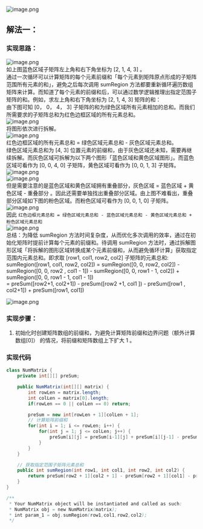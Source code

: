 ![image.png](https://gitee.com/roada/drawingBed/raw/main/blog/1699365184843-b71c1291-abce-49df-ae6e-a9f9a1110ee8.png)
## 解法一：
### 实现思路：
![image.png](https://cdn.nlark.com/yuque/0/2023/png/27354749/1699366127800-c2117610-e5e9-4308-afa4-ba51385f3226.png#averageHue=%23fcfcfc&clientId=u3ffafdd0-191a-4&from=paste&height=435&id=uc5e91c65&originHeight=478&originWidth=473&originalType=binary&ratio=1.100000023841858&rotation=0&showTitle=false&size=26441&status=done&style=none&taskId=u345eff82-9e57-470b-82af-b7937dad93b&title=&width=429.9999906800012)<br />如上图蓝色区域子矩阵左上角和右下角坐标为 [2, 1, 4, 3] 。<br />通过一次循环可以计算矩阵的每个元素前缀和「每个元素到矩阵原点形成的子矩阵范围所有元素的和」，避免之后每次调用 sumRegion 方法都要重新循环遍历数组矩阵来计算。而知道了每个元素的前缀和后，可以通过数学逻辑推理出指定范围子矩阵的和。例如，求左上角和右下角坐标为 [2, 1, 4, 3] 矩阵的和：<br />由下图可知 [0， 0， 4， 3] 子矩阵的和为绿色区域所有元素相加的总和。而我们所需要求的子矩阵总和为红色边框区域的所有元素总和。<br />![image.png](https://raw.githubusercontent.com/C-G-L-A-D/drawingBed/main/blog1699366377773-85d5b598-c1aa-4d47-8b70-cdeda3e70e57.png)<br />将图形依次进行拆解。<br />![image.png](https://raw.githubusercontent.com/C-G-L-A-D/drawingBed/main/blog1699367218376-bab62a5f-4ddd-4496-bd58-8795fb09e1f6.png)<br />红色边框区域的所有元素总和 = 绿色区域元素总和 - 灰色区域元素总和。<br />绿色区域元素总和为 [4, 3] 位置元素的前缀和，由于灰色区域还未知，需要再继续拆解。而灰色区域可拆解为以下两个图形「蓝色区域和黄色区域图形」。而蓝色区域可看作为 [0, 0, 4, 0] 子矩阵，黄色区域可看作为 [0, 0, 1, 3] 子矩阵。<br />![image.png](https://raw.githubusercontent.com/C-G-L-A-D/drawingBed/main/blog1699366442671-7b36a149-1499-4c48-9a24-d4a7b75c8297.png)<br />![image.png](https://raw.githubusercontent.com/C-G-L-A-D/drawingBed/main/blog1699366481558-fbc89043-f667-4321-8ecb-644c23214e97.png)<br />但是需要注意的是蓝色区域和黄色区域拥有重叠部分，灰色区域 = 蓝色区域 + 黄色区域 - 重叠部分 。因此还需要单独找出重叠部分区域。由上图不难看出，重叠部分区域如下图的粉色区域。而粉色区域可看作为 [0, 0, 1, 0] 子矩阵。<br />![image.png](https://raw.githubusercontent.com/C-G-L-A-D/drawingBed/main/blog1699366612016-4754155f-796f-47ce-bd80-1a43913ee990.png)<br />因此 `红色边框元素总和 = 绿色区域元素总和 - 蓝色区域元素总和 - 黄色区域元素总和 + 粉色区域元素总和`<br />![image.png](https://raw.githubusercontent.com/C-G-L-A-D/drawingBed/main/blog1699366568685-1fd36140-1ffa-4919-8f5c-c74a806d0c6d.png)<br />总结：为降低 sumRegion 方法时间复杂度，从而优化多次调用的效率，通过在初始化矩阵时提前计算每个元素的前缀和。待调用 sumRegion 方法时，通过拆解图形区域「将拆解的图形区域转换成某个元素前缀和，从而避免循环计算」获取指定范围内元素总和。即求取 [row1, col1, row2, col2] 子矩阵的元素总和:<br />sumRegion([row1, col1, row2, col2]) = sumRegion([0, 0, row2, col2]) - sumRegion([0, 0, row2 , col1 - 1]) - sumRegion([0, 0, row1 - 1, col2]) + sumRegion([0, 0, row1 - 1, col1 - 1])<br />= preSum([row2+1, col2+1]) - preSum([row2 +1, col1 ])  - preSum([row1 , col2+1]) + preSum([row1, col1])

![image.png](https://raw.githubusercontent.com/C-G-L-A-D/drawingBed/main/blog1699410209048-14882fce-28d3-4a5e-b91b-b5bf438aae7b.png)
### 实现步骤：

1. 初始化时创建矩阵数组的前缀和，为避免计算矩阵前缀和边界问题（额外计算 数组[0]） 的情况，将前缀和矩阵数组上下扩大 1 。
### 实现代码
```java
class NumMatrix {
	private int[][] preSum;

	public NumMatrix(int[][] matrix) {
		int rowLen = matrix.length;
		int colLen = matrix[0].length;
		if(rowLen == 0 || colLen == 0) return;

		preSum = new int[rowLen + 1][colLen + 1];
		// 计算矩阵前缀和
		for(int i = 1; i <= rowLen; i++) {
			for(int j = 1; j <= colLen; j++) {
				preSum[i][j] = preSum[i-1][j] + preSum[i][j-1] - preSum[i-1][j-1] + matrix[i - 1][j - 1] ;
			}
		}
	}

	// 获取指定范围子矩阵元素总和
	public int sumRegion(int row1, int col1, int row2, int col2) {
		return preSum[row2 + 1][col2 + 1] - preSum[row2 + 1][col1] - preSum[row1][col2 + 1] + preSum[row1][col1];
	}
}

/**
 * Your NumMatrix object will be instantiated and called as such:
 * NumMatrix obj = new NumMatrix(matrix);
 * int param_1 = obj.sumRegion(row1,col1,row2,col2);
 */
```
